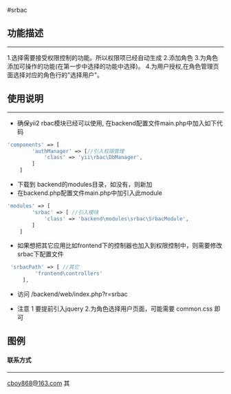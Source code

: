 #srbac


## 功能描述
----
1.选择需要接受权限控制的功能。所以权限项已经自动生成
2.添加角色
3.为角色添加可操作的功能(在第一步中选择的功能中选择)。
4.为用户授权,在角色管理页面选择对应的角色行的"选择用户"。


## 使用说明
-----

* 确保yii2 rbac模块已经可以使用, 在backend配置文件main.php中加入如下代码
```php
'components' => [
        'authManager' => [//引入权限管理
            'class' => 'yii\rbac\DbManager',
        ]
    ]
```
* 下载到 backend的modules目录，如没有，则新加
* 在backend.php配置文件main.php中加引入此module
```php
'modules' => [
        'srbac' => [ //引入模块
            'class' => 'backend\modules\srbac\SrbacModule',
        ]
    ]
```
* 如果想把其它应用比如frontend下的控制器也加入到权限控制中，则需要修改srbac下配置文件
```php
 'srbacPath' => [ //其它
         'frontend\controllers'
     ],
```
* 访问 /backend/web/index.php?r=srbac

* 注意 1 要提前引入jquery 2.为角色选择用户页面，可能需要 common.css 即可

## 图例



#### 联系方式
----
cboy868@163.com 其
